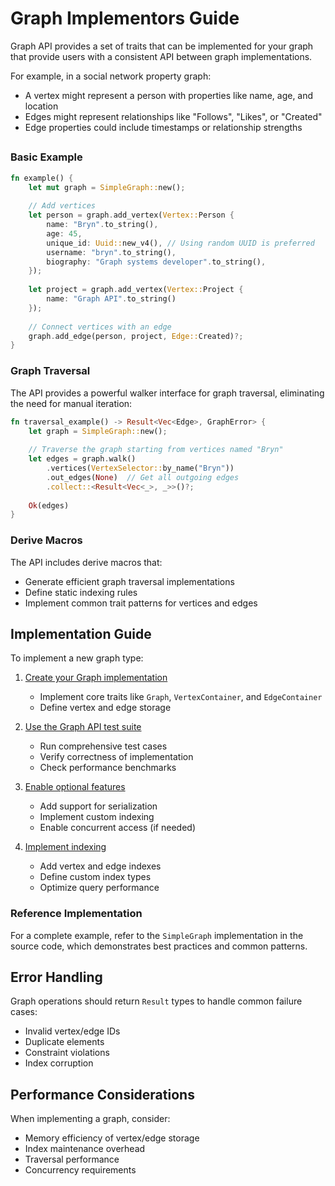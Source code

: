 # Graph Implementors Guide

Graph API provides a set of traits that can be implemented for your graph that provide users with a consistent
API between graph implementations.

For example, in a social network property graph:
- A vertex might represent a person with properties like name, age, and location
- Edges might represent relationships like "Follows", "Likes", or "Created"
- Edge properties could include timestamps or relationship strengths

##

### Basic Example

```rust
fn example() {
    let mut graph = SimpleGraph::new();
    
    // Add vertices
    let person = graph.add_vertex(Vertex::Person {
        name: "Bryn".to_string(),
        age: 45,
        unique_id: Uuid::new_v4(), // Using random UUID is preferred
        username: "bryn".to_string(),
        biography: "Graph systems developer".to_string(),
    });
    
    let project = graph.add_vertex(Vertex::Project { 
        name: "Graph API".to_string() 
    });
    
    // Connect vertices with an edge
    graph.add_edge(person, project, Edge::Created)?;
}
```

### Graph Traversal

The API provides a powerful walker interface for graph traversal, eliminating the need for manual iteration:

```rust
fn traversal_example() -> Result<Vec<Edge>, GraphError> {
    let graph = SimpleGraph::new();
    
    // Traverse the graph starting from vertices named "Bryn"
    let edges = graph.walk()
        .vertices(VertexSelector::by_name("Bryn"))
        .out_edges(None)  // Get all outgoing edges
        .collect::<Result<Vec<_>, _>>()?;
        
    Ok(edges)
}
```

### Derive Macros

The API includes derive macros that:
- Generate efficient graph traversal implementations
- Define static indexing rules
- Implement common trait patterns for vertices and edges

## Implementation Guide

To implement a new graph type:

1. [Create your Graph implementation](./graphs.md)
    - Implement core traits like `Graph`, `VertexContainer`, and `EdgeContainer`
    - Define vertex and edge storage

2. [Use the Graph API test suite](./testing.md)
    - Run comprehensive test cases
    - Verify correctness of implementation
    - Check performance benchmarks

3. [Enable optional features](./features.md)
    - Add support for serialization
    - Implement custom indexing
    - Enable concurrent access (if needed)

4. [Implement indexing](./indexes.md)
    - Add vertex and edge indexes
    - Define custom index types
    - Optimize query performance

### Reference Implementation

For a complete example, refer to the `SimpleGraph` implementation in the source code, which demonstrates best practices and common patterns.

## Error Handling

Graph operations should return `Result` types to handle common failure cases:
- Invalid vertex/edge IDs
- Duplicate elements
- Constraint violations
- Index corruption

## Performance Considerations

When implementing a graph, consider:
- Memory efficiency of vertex/edge storage
- Index maintenance overhead
- Traversal performance
- Concurrency requirements